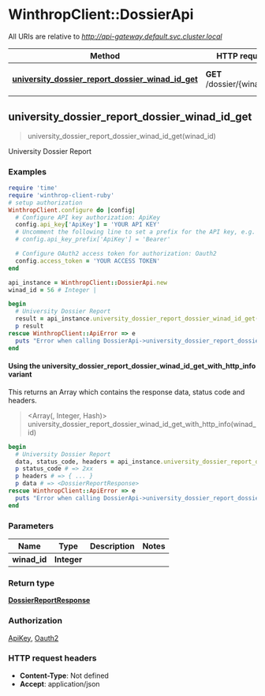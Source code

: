 # WinthropClient::DossierApi

All URIs are relative to *http://api-gateway.default.svc.cluster.local*

| Method | HTTP request | Description |
| ------ | ------------ | ----------- |
| [**university_dossier_report_dossier_winad_id_get**](DossierApi.md#university_dossier_report_dossier_winad_id_get) | **GET** /dossier/{winad_id}/ | University Dossier Report |


## university_dossier_report_dossier_winad_id_get

> <DossierReportResponse> university_dossier_report_dossier_winad_id_get(winad_id)

University Dossier Report

### Examples

```ruby
require 'time'
require 'winthrop-client-ruby'
# setup authorization
WinthropClient.configure do |config|
  # Configure API key authorization: ApiKey
  config.api_key['ApiKey'] = 'YOUR API KEY'
  # Uncomment the following line to set a prefix for the API key, e.g. 'Bearer' (defaults to nil)
  # config.api_key_prefix['ApiKey'] = 'Bearer'

  # Configure OAuth2 access token for authorization: Oauth2
  config.access_token = 'YOUR ACCESS TOKEN'
end

api_instance = WinthropClient::DossierApi.new
winad_id = 56 # Integer | 

begin
  # University Dossier Report
  result = api_instance.university_dossier_report_dossier_winad_id_get(winad_id)
  p result
rescue WinthropClient::ApiError => e
  puts "Error when calling DossierApi->university_dossier_report_dossier_winad_id_get: #{e}"
end
```

#### Using the university_dossier_report_dossier_winad_id_get_with_http_info variant

This returns an Array which contains the response data, status code and headers.

> <Array(<DossierReportResponse>, Integer, Hash)> university_dossier_report_dossier_winad_id_get_with_http_info(winad_id)

```ruby
begin
  # University Dossier Report
  data, status_code, headers = api_instance.university_dossier_report_dossier_winad_id_get_with_http_info(winad_id)
  p status_code # => 2xx
  p headers # => { ... }
  p data # => <DossierReportResponse>
rescue WinthropClient::ApiError => e
  puts "Error when calling DossierApi->university_dossier_report_dossier_winad_id_get_with_http_info: #{e}"
end
```

### Parameters

| Name | Type | Description | Notes |
| ---- | ---- | ----------- | ----- |
| **winad_id** | **Integer** |  |  |

### Return type

[**DossierReportResponse**](DossierReportResponse.md)

### Authorization

[ApiKey](../README.md#ApiKey), [Oauth2](../README.md#Oauth2)

### HTTP request headers

- **Content-Type**: Not defined
- **Accept**: application/json

